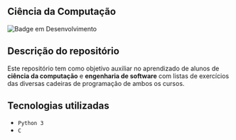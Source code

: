 ## Ciência da Computação
![Badge em Desenvolvimento](http://img.shields.io/static/v1?label=STATUS&message=EM%20ANDAMENTO&color=GREEN&style=for-the-badge)

## Descrição do repositório
Este repositório tem como objetivo auxiliar no aprendizado de alunos de **ciência da computação** e **engenharia de software** com listas de exercícios das diversas cadeiras de programação de ambos os cursos. 

## Tecnologias utilizadas
- `Python 3`
- `C`
